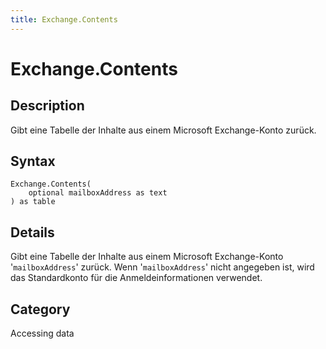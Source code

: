 ```yaml
---
title: Exchange.Contents
---
```


# Exchange.Contents


## Description

Gibt eine Tabelle der Inhalte aus einem Microsoft Exchange-Konto zurück.


## Syntax

```powerquery
Exchange.Contents(
    optional mailboxAddress as text
) as table
```


## Details

Gibt eine Tabelle der Inhalte aus einem Microsoft Exchange-Konto '<code>mailboxAddress</code>' zurück. Wenn '<code>mailboxAddress</code>' nicht angegeben ist, wird das Standardkonto für die Anmeldeinformationen verwendet.



## Category
Accessing data
